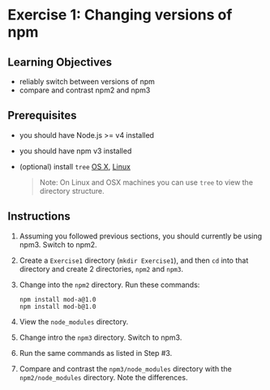 # Exercise 1: Changing versions of npm

## Learning Objectives

- reliably switch between versions of npm
- compare and contrast npm2 and npm3

## Prerequisites

- you should have Node.js >= v4 installed
- you should have npm v3 installed
- (optional) install `tree` [OS X], [Linux]

  > Note: On Linux and OSX machines you can use `tree` to view
  > the directory structure.

## Instructions

1. Assuming you followed previous sections, you should currently
   be using npm3. Switch to npm2.

2. Create a `Exercise1` directory (`mkdir Exercise1`), and then `cd`
    into that directory and create 2 directories, `npm2` and `npm3`.

3. Change into the `npm2` directory. Run these commands:

    ```
    npm install mod-a@1.0
    npm install mod-b@1.0
    ``` 

3. View the `node_modules` directory. 
   
4. Change intro the `npm3` directory. Switch to npm3.

5. Run the same commands as listed in Step #3.

6. Compare and contrast the `npm3/node_modules` directory with the
    `npm2/node_modules` directory. Note the differences.

[OS X]: http://superuser.com/questions/359723/mac-os-x-equivalent-of-the-ubuntu-tree-command
[Linux]: http://manpages.ubuntu.com/manpages/hardy/man1/tree.1.html
